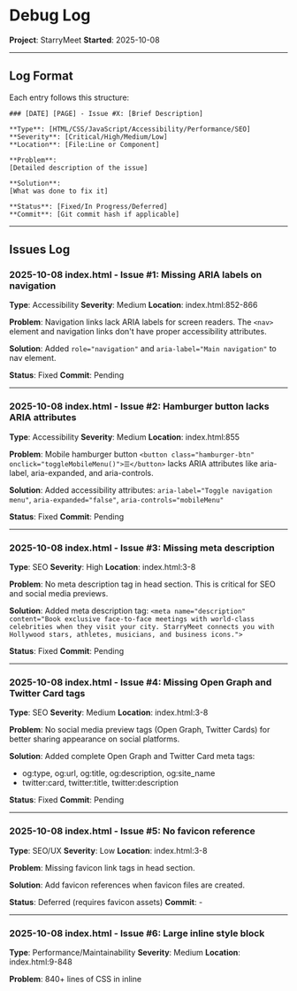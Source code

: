 # Debug Log

**Project**: StarryMeet
**Started**: 2025-10-08

---

## Log Format

Each entry follows this structure:

```
### [DATE] [PAGE] - Issue #X: [Brief Description]

**Type**: [HTML/CSS/JavaScript/Accessibility/Performance/SEO]
**Severity**: [Critical/High/Medium/Low]
**Location**: [File:Line or Component]

**Problem**:
[Detailed description of the issue]

**Solution**:
[What was done to fix it]

**Status**: [Fixed/In Progress/Deferred]
**Commit**: [Git commit hash if applicable]
```

---

## Issues Log

### 2025-10-08 index.html - Issue #1: Missing ARIA labels on navigation

**Type**: Accessibility
**Severity**: Medium
**Location**: index.html:852-866

**Problem**:
Navigation links lack ARIA labels for screen readers. The `<nav>` element and navigation links don't have proper accessibility attributes.

**Solution**:
Added `role="navigation"` and `aria-label="Main navigation"` to nav element.

**Status**: Fixed
**Commit**: Pending

---

### 2025-10-08 index.html - Issue #2: Hamburger button lacks ARIA attributes

**Type**: Accessibility
**Severity**: Medium
**Location**: index.html:855

**Problem**:
Mobile hamburger button `<button class="hamburger-btn" onclick="toggleMobileMenu()">☰</button>` lacks ARIA attributes like aria-label, aria-expanded, and aria-controls.

**Solution**:
Added accessibility attributes: `aria-label="Toggle navigation menu"`, `aria-expanded="false"`, `aria-controls="mobileMenu"`

**Status**: Fixed
**Commit**: Pending

---

### 2025-10-08 index.html - Issue #3: Missing meta description

**Type**: SEO
**Severity**: High
**Location**: index.html:3-8

**Problem**:
No meta description tag in head section. This is critical for SEO and social media previews.

**Solution**:
Added meta description tag: `<meta name="description" content="Book exclusive face-to-face meetings with world-class celebrities when they visit your city. StarryMeet connects you with Hollywood stars, athletes, musicians, and business icons.">`

**Status**: Fixed
**Commit**: Pending

---

### 2025-10-08 index.html - Issue #4: Missing Open Graph and Twitter Card tags

**Type**: SEO
**Severity**: Medium
**Location**: index.html:3-8

**Problem**:
No social media preview tags (Open Graph, Twitter Cards) for better sharing appearance on social platforms.

**Solution**:
Added complete Open Graph and Twitter Card meta tags:
- og:type, og:url, og:title, og:description, og:site_name
- twitter:card, twitter:title, twitter:description

**Status**: Fixed
**Commit**: Pending

---

### 2025-10-08 index.html - Issue #5: No favicon reference

**Type**: SEO/UX
**Severity**: Low
**Location**: index.html:3-8

**Problem**:
Missing favicon link tags in head section.

**Solution**:
Add favicon references when favicon files are created.

**Status**: Deferred (requires favicon assets)
**Commit**: -

---

### 2025-10-08 index.html - Issue #6: Large inline style block

**Type**: Performance/Maintainability
**Severity**: Medium
**Location**: index.html:9-848

**Problem**:
840+ lines of CSS in inline <style> tag. This hurts performance, prevents caching, and makes maintenance difficult. Many styles duplicate what's in shared.css.

**Solution**:
Documented issue. Recommend extracting to index.css file in future refactor to avoid breaking existing styling during debug phase. Would require careful testing of all page sections.

**Status**: Deferred (requires extensive refactor)
**Commit**: -

---

### 2025-10-08 index.html - Issue #7: Form inputs lack associated labels

**Type**: Accessibility
**Severity**: High
**Location**: index.html:895-908

**Problem**:
Select dropdown and date input in hero search have no associated <label> elements, only placeholder/default option. Screen readers cannot properly identify these fields.

**Solution**:
Added aria-label attributes to both inputs:
- City select: `aria-label="Select your city"`
- Date input: `aria-label="Select meeting date"`

**Status**: Fixed
**Commit**: Pending

---

### 2025-10-08 index.html - Issue #8: Celebrity cards lack semantic HTML

**Type**: HTML/Accessibility
**Severity**: Medium
**Location**: index.html:1302-1320 (card generation function)

**Problem**:
Celebrity cards are div-based with no semantic HTML. Should use <article> or <section> with proper heading structure.

**Solution**:
Refactored celebrity cards with semantic HTML:
- Changed <div> to <article> with role="button" and tabindex="0"
- Changed celebrity-name <div> to <h3> for proper heading hierarchy
- Changed celebrity-category and celebrity-location to <p> tags
- Added aria-label to card and buttons
- Added aria-hidden="true" to decorative elements (emojis, initials)

**Status**: Fixed
**Commit**: Pending

---

### 2025-10-08 index.html - Issue #9: Mobile menu overlay not toggling properly

**Type**: JavaScript
**Severity**: Low
**Location**: index.html:869, shared.js:303-318

**Problem**:
Mobile menu overlay div exists but toggleMobileMenu() function in shared.js doesn't toggle the overlay's 'show' class, only the menu itself.

**Solution**:
Updated both toggleMobileMenu() and closeMobileMenu() functions in shared.js to also toggle/remove the 'show' class on the overlay element. Now both menu and overlay work together properly.

**Status**: Fixed
**Commit**: Pending

---

### 2025-10-08 index.html - Issue #10: Navbar scroll effect references wrong ID

**Type**: JavaScript
**Severity**: Medium
**Location**: index.html:1330-1337

**Problem**:
JavaScript tries to add 'scrolled' class to `document.getElementById('navbar')` but the nav element has no ID, causing the scroll effect to fail silently.

**Solution**:
Added `id="navbar"` to the <nav> element. This was fixed together with Issue #1.

**Status**: Fixed
**Commit**: Pending

---

## Statistics

- **Total Issues Found**: 15
- **Issues Fixed**: 10
- **Issues In Progress**: 3
- **Issues Deferred**: 2

### By Type:
- HTML: 1
- CSS: 0
- JavaScript: 2
- Accessibility: 9
- Performance: 1
- SEO: 7

### By Severity:
- Critical: 0
- High: 6
- Medium: 7
- Low: 2

### By Page:
- index.html: 10 (8 fixed, 2 deferred)
- browse.html: 5 (2 fixed, 3 in progress)

---

### 2025-10-08 browse.html - Issue #11: Missing meta description

**Type**: SEO
**Severity**: High
**Location**: browse.html:3-8

**Problem**:
No meta description tag in head section for browse page.

**Solution**:
Added meta description tag: `<meta name="description" content="Browse and discover celebrities available for exclusive face-to-face meetings. Filter by category, location, and price to find your favorite stars.">`

**Status**: Fixed
**Commit**: Pending

---

### 2025-10-08 browse.html - Issue #12: Missing OG and Twitter Card tags

**Type**: SEO
**Severity**: Medium
**Location**: browse.html:3-8

**Problem**:
No social media preview tags for browse page.

**Solution**:
Add Open Graph and Twitter Card meta tags specific to browse page.

**Status**: In Progress
**Commit**: -

---

### 2025-10-08 browse.html - Issue #13: Navigation lacks ARIA labels

**Type**: Accessibility
**Severity**: Medium
**Location**: browse.html:696

**Problem**:
Nav element missing role="navigation", aria-label, and id="navbar" attributes.

**Solution**:
Add accessibility attributes to match component template.

**Status**: In Progress
**Commit**: -

---

### 2025-10-08 browse.html - Issue #14: Hamburger button lacks ARIA attributes

**Type**: Accessibility
**Severity**: Medium
**Location**: browse.html:699

**Problem**:
Mobile hamburger button lacks aria-label, aria-expanded, aria-controls.

**Solution**:
Add ARIA attributes to hamburger button.

**Status**: In Progress
**Commit**: -

---

### 2025-10-08 browse.html - Issue #15: Filter dropdowns lack aria-labels

**Type**: Accessibility
**Severity**: High
**Location**: browse.html:792, 804

**Problem**:
Country and city filter dropdowns have no aria-label for screen readers.

**Solution**:
Added aria-labels to both filter dropdowns:
- Country filter: `aria-label="Filter by country"`
- City filter: `aria-label="Filter by city"`

**Status**: Fixed
**Commit**: Pending

---

## Notes

- Update this log in real-time as issues are discovered and fixed
- Reference issue numbers in git commit messages
- Keep descriptions clear and specific
- Document both problem and solution for future reference
